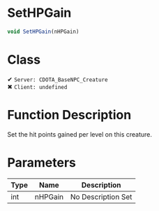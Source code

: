 # SetHPGain
```js
void SetHPGain(nHPGain)
```
# Class
✔ `Server: CDOTA_BaseNPC_Creature`  
✖ `Client: undefined`  

# Function Description
Set the hit points gained per level on this creature.
# Parameters
Type|Name|Description
--|--|--
int|nHPGain|No Description Set
